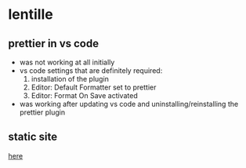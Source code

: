 # lentille

## prettier in vs code

- was not working at all initially
- vs code settings that are definitely required:
  1. installation of the plugin
  2. Editor: Default Formatter set to prettier
  3. Editor: Format On Save activated
- was working after updating vs code and uninstalling/reinstalling the prettier plugin

## static site

[here](https://rotkehlxen.github.io/lentille/)
